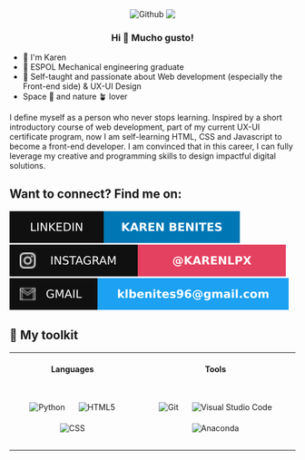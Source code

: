 <p align="center" width="300">
   <img width="300" align= "center" src="https://user-images.githubusercontent.com/74038190/221352975-94759904-aa4c-4032-a8ab-b546efb9c478.gif" alt="Github">
   <img align="center" width="200" src="https://media.giphy.com/media/mGcNjsfWAjY5AEZNw6/giphy.gif"/>
   <h3 align="center">Hi 👋 Mucho gusto!</h3>
</p>
<div align = "left">
    <ul>
      <li>👋 I'm Karen</li>
      <li>🐢 ESPOL Mechanical engineering graduate</li>
      <li>📶 Self-taught and passionate about Web development (especially the Front-end side) & UX-UI Design</li>
      <li>Space 🚀 and nature 🪴 lover</li>
    </ul>
</div>

I define myself as a person who never stops learning. Inspired by a short introductory course of web development, part of my current UX-UI certificate program, now I am self-learning HTML, CSS and Javascript to become a front-end developer. I am convinced that in this career, I can fully leverage my creative and programming skills to design impactful digital solutions.

## Want to connect? Find me on:

[![LinkedIn](https://github.com/Karen-Benites/Karen-Benites/blob/main/assets/imgs/linkedin-profile.svg)](https://www.linkedin.com/in/karenlbenites/)
[![Instagram](https://github.com/Karen-Benites/Karen-Benites/blob/main/assets/imgs/Instagram-%40Karen_benites-E4405F.svg)](https://www.instagram.com/karenlpx)
![Mail](https://github.com/Karen-Benites/Karen-Benites/blob/main/assets/imgs/Karen-gmail.svg)

## 🔧 My toolkit

<div align="center">

<table style="margin: auto;">
  <tr>
    <th style="padding: 20px;">Languages</th>
   <!---  <th style="padding: 20px;">Frameworks</th> --->
    <th style="padding: 20px;">Tools</th>
  </tr>
  <tr>
    <td align="center" style="padding: 20px;">
      <img src="https://cdn.jsdelivr.net/gh/devicons/devicon@latest/icons/python/python-original.svg" alt="Python" width="60" height="60" style="padding: 10px;"/>
      <img src="https://cdn.jsdelivr.net/gh/devicons/devicon@latest/icons/html5/html5-original.svg" alt="HTML5" width="60" height="60" style="padding: 10px;"/>
      <img src="https://cdn.jsdelivr.net/gh/devicons/devicon@latest/icons/css3/css3-original.svg" alt="CSS" width="60" height="60" style="padding: 10px;"/>
    </td>
   <!--- <td align="center" style="padding: 20px;">
      <img src="https://cdn.jsdelivr.net/gh/devicons/devicon@latest/icons/react/react-original.svg" alt="React" width="60" height="60" style="padding: 10px;"/>
      <img src="https://cdn.jsdelivr.net/gh/devicons/devicon@latest/icons/nodejs/nodejs-original.svg" alt="Node.js" width="60" height="60" style="padding: 10px;"/>
    </td> --->
    <td align="center" style="padding: 20px;">
      <img src="https://cdn.jsdelivr.net/gh/devicons/devicon@latest/icons/git/git-original.svg" alt="Git" width="60" height="60" style="padding: 10px;"/>
      <img src="https://cdn.jsdelivr.net/gh/devicons/devicon@latest/icons/vscode/vscode-original.svg" alt="Visual Studio Code" width="60" height="60" style="padding: 10px;"/>
      <img src="https://cdn.jsdelivr.net/gh/devicons/devicon@latest/icons/anaconda/anaconda-original.svg" alt="Anaconda" width="60" height="60" style="padding: 10px;"/>
    </td>
  </tr>
</table>

</div>
<!---
Karen-Benites/Karen-Benites is a ✨ special ✨ repository because its `README.md` (this file) appears on your GitHub profile.
You can click the Preview link to take a look at your changes.
--->
